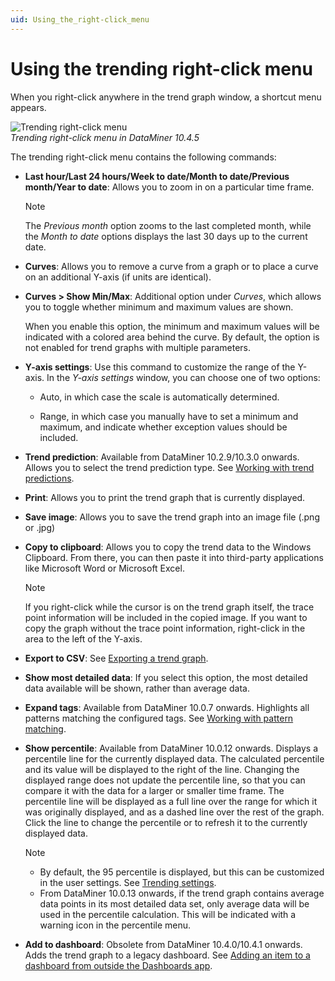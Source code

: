 ```yaml
---
uid: Using_the_right-click_menu
---
```


# Using the trending right-click menu

When you right-click anywhere in the trend graph window, a shortcut menu appears.

![Trending right-click menu](~/user-guide/images/Trending_Right-Click_Menu.png)<br>*Trending right-click menu in DataMiner 10.4.5*

The trending right-click menu contains the following commands:

- **Last hour/Last 24 hours/Week to date/Month to date/Previous month/Year to date**: Allows you to zoom in on a particular time frame.

  > [!NOTE]
  > The *Previous month* option zooms to the last completed month, while the *Month to date* options displays the last 30 days up to the current date.

- **Curves**: Allows you to remove a curve from a graph or to place a curve on an additional Y-axis (if units are identical).

- **Curves \> Show Min/Max**: Additional option under *Curves*, which allows you to toggle whether minimum and maximum values are shown.

  When you enable this option, the minimum and maximum values will be indicated with a colored area behind the curve. By default, the option is not enabled for trend graphs with multiple parameters.

- **Y-axis settings**: Use this command to customize the range of the Y-axis. In the *Y-axis settings* window, you can choose one of two options:

  - Auto, in which case the scale is automatically determined.

  - Range, in which case you manually have to set a minimum and maximum, and indicate whether exception values should be included.

- **Trend prediction**: Available from DataMiner 10.2.9/10.3.0 onwards. Allows you to select the trend prediction type. See [Working with trend predictions](xref:Working_with_trend_predictions).

- **Print**: Allows you to print the trend graph that is currently displayed.

- **Save image**: Allows you to save the trend graph into an image file (.png or .jpg)

- **Copy to clipboard**: Allows you to copy the trend data to the Windows Clipboard. From there, you can then paste it into third-party applications like Microsoft Word or Microsoft Excel.

  > [!NOTE]
  > If you right-click while the cursor is on the trend graph itself, the trace point information will be included in the copied image. If you want to copy the graph without the trace point information, right-click in the area to the left of the Y-axis.

- **Export to CSV**: See [Exporting a trend graph](xref:Exporting_a_trend_graph).

- **Show most detailed data**: If you select this option, the most detailed data available will be shown, rather than average data.

- **Expand tags**: Available from DataMiner 10.0.7 onwards. Highlights all patterns matching the configured tags. See [Working with pattern matching](xref:Working_with_pattern_matching).

- **Show percentile**: Available from DataMiner 10.0.12 onwards. Displays a percentile line for the currently displayed data. The calculated percentile and its value will be displayed to the right of the line. Changing the displayed range does not update the percentile line, so that you can compare it with the data for a larger or smaller time frame. The percentile line will be displayed as a full line over the range for which it was originally displayed, and as a dashed line over the rest of the graph. Click the line to change the percentile or to refresh it to the currently displayed data.

  > [!NOTE]
  > - By default, the 95 percentile is displayed, but this can be customized in the user settings. See [Trending settings](xref:User_settings#trending-settings).
  > - From DataMiner 10.0.13 onwards, if the trend graph contains average data points in its most detailed data set, only average data will be used in the percentile calculation. This will be indicated with a warning icon in the percentile menu.

- **Add to dashboard**: Obsolete from DataMiner 10.4.0/10.4.1 onwards. Adds the trend graph to a legacy dashboard. See [Adding an item to a dashboard from outside the Dashboards app](xref:Adding_an_item_to_a_dashboard_from_outside_the_Dashboards_app).
